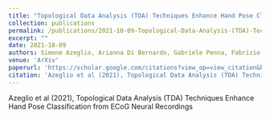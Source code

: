 ```yaml
---
title: "Topological Data Analysis (TDA) Techniques Enhance Hand Pose Classification from ECoG Neural Recordings"
collection: publications
permalink: /publications/2021-10-09-Topological-Data-Analysis-(TDA)-Techniques-Enhance-Hand-Pose-Classification-from-ECoG-Neural-Recordings/
excerpt: ""
date: 2021-10-09
authors: Simone Azeglio, Arianna Di Bernardo, Gabriele Penna, Fabrizio Pittatore, Simone Poetto, Johannes Gruenwald, Christoph Kapeller, Kyousuke Kamada, Christoph Guger
venue: 'ArXiv'
paperurl: 'https://scholar.google.com/citations?view_op=view_citation&hl=en&user=rTk6DZgAAAAJ&sortby=pubdate&citation_for_view=rTk6DZgAAAAJ:2osOgNQ5qMEC'
citation: 'Azeglio et al (2021), Topological Data Analysis (TDA) Techniques Enhance Hand Pose Classification from ECoG Neural Recordings'
---
```

Azeglio et al (2021), Topological Data Analysis (TDA) Techniques Enhance Hand Pose Classification from ECoG Neural Recordings

